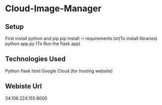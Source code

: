 # Cloud-Image-Manager

## Setup
First install python and pip
pip install -r requirements.txt(To install libraries)
python app.py (To Run the flask app)

## Technologies Used
Python flask
html
Google Cloud (for hosting website)

## Webiste Url
34.106.224.155:8000
